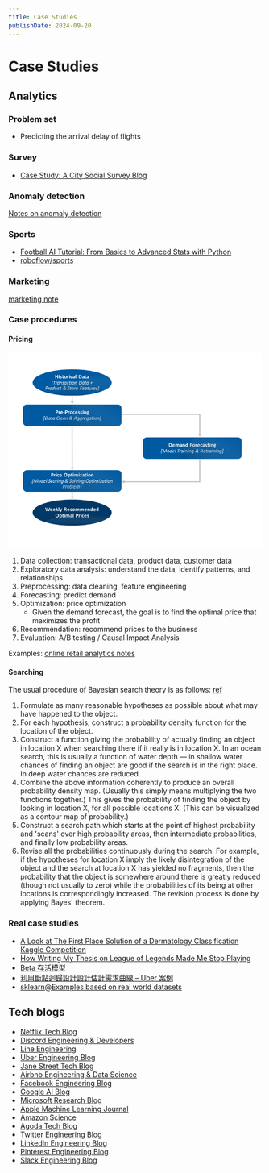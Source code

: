 ```yaml
---
title: Case Studies
publishDate: 2024-09-20
---
```


# Case Studies

## Analytics

### Problem set

- Predicting the arrival delay of flights

### Survey

- [Case Study: A City Social Survey Blog](https://aakinshin.net/posts/cs-social-survey/)

### Anomaly detection

[Notes on anomaly detection](anomaly-detection.md)

### Sports

- [Football AI Tutorial: From Basics to Advanced Stats with Python](https://www.youtube.com/watch?v=aBVGKoNZQUw)
- [roboflow/sports](https://github.com/roboflow/sports)

### Marketing

[marketing note](marketing.md)

### Case procedures

#### Pricing

![pricing](./images/pricing.png "A diagram from Azure")

1. Data collection: transactional data, product data, customer data
2. Exploratory data analysis: understand the data, identify patterns, and relationships
3. Preprocessing: data cleaning, feature engineering
4. Forecasting: predict demand
5. Optimization: price optimization
   - Given the demand forecast, the goal is to find the optimal price that maximizes the profit
6. Recommendation: recommend prices to the business
7. Evaluation: A/B testing / Causal Impact Analysis

Examples: [online retail analytics notes](online-retail-analytics.md)

#### Searching

The usual procedure of Bayesian search theory is as follows: [ref](https://en.wikipedia.org/wiki/Bayesian_search_theory)

1. Formulate as many reasonable hypotheses as possible about what may have happened to the object.
2. For each hypothesis, construct a probability density function for the location of the object.
3. Construct a function giving the probability of actually finding an object in location X when searching there if it really is in location X. In an ocean search, this is usually a function of water depth — in shallow water chances of finding an object are good if the search is in the right place. In deep water chances are reduced.
4. Combine the above information coherently to produce an overall probability density map. (Usually this simply means multiplying the two functions together.) This gives the probability of finding the object by looking in location X, for all possible locations X. (This can be visualized as a contour map of probability.)
5. Construct a search path which starts at the point of highest probability and 'scans' over high probability areas, then intermediate probabilities, and finally low probability areas.
6. Revise all the probabilities continuously during the search. For example, if the hypotheses for location X imply the likely disintegration of the object and the search at location X has yielded no fragments, then the probability that the object is somewhere around there is greatly reduced (though not usually to zero) while the probabilities of its being at other locations is correspondingly increased. The revision process is done by applying Bayes' theorem.

### Real case studies

- [A Look at The First Place Solution of a Dermatology Classification Kaggle Competition](https://bjlkeng.io/posts/a-look-at-the-first-place-solution-of-a-dermatology-classification-kaggle-competition/)
- [How Writing My Thesis on League of Legends Made Me Stop Playing](https://www.youtube.com/watch?v=a-a6__xFeVc)
- [Beta 存活模型](https://taweihuang.hpd.io/2020/02/23/beta-survival-model/)
- [利用斷點迴歸設計設計估計需求曲線 – Uber 案例](https://taweihuang.hpd.io/2018/09/09/nat_exp_rdd_uber/)
- [sklearn@Examples based on real world datasets](https://scikit-learn.org/stable/auto_examples/applications/index.html)

## Tech blogs

- [Netflix Tech Blog](https://netflixtechblog.com/)
- [Discord Engineering & Developers](https://discord.com/category/engineering)
- [Line Engineering](https://engineering.linecorp.com/zh-hant/blog)
- [Uber Engineering Blog](https://www.uber.com/en-HK/blog/engineering/)
- [Jane Street Tech Blog](https://blog.janestreet.com/)
- [Airbnb Engineering & Data Science](https://medium.com/airbnb-engineering)
- [Facebook Engineering Blog](https://engineering.fb.com/)
- [Google AI Blog](https://ai.googleblog.com/)
- [Microsoft Research Blog](https://www.microsoft.com/en-us/research/blog/)
- [Apple Machine Learning Journal](https://machinelearning.apple.com/)
- [Amazon Science](https://www.amazon.science/)
- [Agoda Tech Blog](https://medium.com/agoda-engineering)
- [Twitter Engineering Blog](https://blog.twitter.com/engineering)
- [LinkedIn Engineering Blog](https://engineering.linkedin.com/blog)
- [Pinterest Engineering Blog](https://medium.com/pinterest-engineering)
- [Slack Engineering Blog](https://slack.engineering/)
